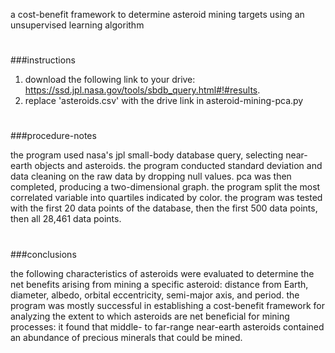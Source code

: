 a cost-benefit framework to determine asteroid mining targets using an unsupervised learning algorithm
#
###instructions

1. download the following link to your drive: https://ssd.jpl.nasa.gov/tools/sbdb_query.html#!#results.
2. replace 'asteroids.csv' with the drive link in asteroid-mining-pca.py
#
###procedure-notes

the program used nasa's jpl small-body database query, selecting near-earth objects and asteroids. the program conducted standard deviation and data cleaning on the raw data by dropping null values. pca was then completed, producing a two-dimensional graph. the program split the most correlated variable into quartiles indicated by color. the program was tested with the first 20 data points of the database, then the first 500 data points, then all 28,461 data points.
#
###conclusions

the following characteristics of asteroids were evaluated to determine the net benefits arising from mining a specific asteroid: distance from Earth, diameter, albedo, orbital eccentricity, semi-major axis, and period. the program was mostly successful in establishing a cost-benefit framework for analyzing the extent to which asteroids are net beneficial for mining processes: it found that middle- to far-range near-earth asteroids contained an abundance of precious minerals that could be mined.

